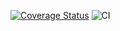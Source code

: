 [![Coverage Status](https://coveralls.io/repos/github/CreativeSystem/kepler/badge.svg?branch=stage)](https://coveralls.io/github/CreativeSystem/kepler?branch=stage) ![CI](https://github.com/CreativeSystem/kepler/workflows/CI/badge.svg)
